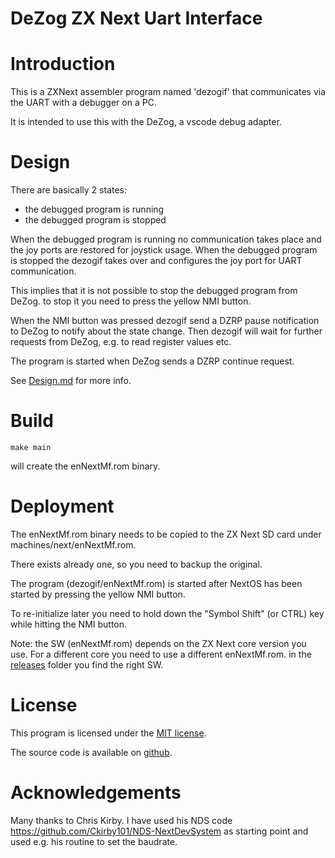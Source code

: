 # DeZog ZX Next Uart Interface

# Introduction

This is a ZXNext assembler program named 'dezogif' that communicates via the UART with a debugger on a PC.

It is intended to use this with the DeZog, a vscode debug adapter.



# Design

There are basically 2 states:
- the debugged program is running
- the debugged program is stopped

When the debugged program is running no communication takes place and the joy ports are restored for joystick usage.
When the debugged program is stopped the dezogif takes over and configures the joy port for UART communication.

This implies that it is not possible to stop the debugged program from DeZog.
to stop it you need to press the yellow NMI button.

When the NMI button was pressed dezogif send a DZRP pause notification to DeZog to notify about the state change. Then dezogif will wait for further requests from DeZog, e.g. to read register values etc.

The program is started when DeZog sends a DZRP continue request.

See [Design.md](documentation/Design.md) for more info.


# Build

~~~
make main
~~~

will create the enNextMf.rom binary.


# Deployment

The enNextMf.rom binary needs to be copied to the ZX Next SD card under machines/next/enNextMf.rom.

There exists already one, so you need to backup the original.

The program (dezogif/enNextMf.rom) is started after NextOS has been started by pressing the yellow NMI button.

To re-initialize later you need to hold down the "Symbol Shift" (or CTRL) key while hitting the NMI button.

Note: the SW (enNextMf.rom) depends on the ZX Next core version you use.
For a different core you need to use a different enNextMf.rom.
in the [releases](https://github.com/maziac/dezogif/blob/master/releases) folder you find the right SW.


# License

This program is licensed under the [MIT license](https://github.com/maziac/dezogif/blob/master/LICENSE.txt).

The source code is available on [github](https://github.com/maziac/dezogif).


# Acknowledgements

Many thanks to Chris Kirby. I have used his NDS code https://github.com/Ckirby101/NDS-NextDevSystem as starting point and used e.g. his routine to set the baudrate.



